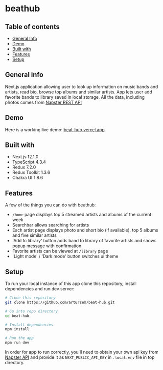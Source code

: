 # beathub

## Table of contents

- [General Info](#general-info)
- [Demo](#demo)
- [Built with](#built-with)
- [Features](#features)
- [Setup](#setup)

## General info

Next.js application allowing user to look up information on music bands and artists, read bio, browse top albums and similar artists. App lets user add favorite bands to library saved in local storage.
All the data, including photos comes from [Napster REST API](https://developer.napster.com/api/v2.2)

## Demo

Here is a working live demo: [beat-hub.vercel.app](https://beat-hub.vercel.app/)

## Built with

- Next.js 12.1.0
- TypeScript 4.3.4
- Redux 7.2.0
- Redux Toolkit 1.3.6
- Chakra UI 1.8.6

## Features

A few of the things you can do with beathub:

- `/home` page displays top 5 streamed artists and albums of the current week
- Searchbar allows searching for artists
- Each artist page displays photo and short bio (if available), top 5 albums and five similar artists
- 'Add to library' button adds band to library of favorite artists and shows popup message with confirmation
- Favorite artists can be viewed at `/library` page
- 'Light mode' / 'Dark mode' button switches ui theme

## Setup

To run your local instance of this app clone this repository, install dependencies and run dev server:

```bash
# Clone this repository
git clone https://github.com/artursem/beat-hub.git

# Go into repo directory
cd beat-hub

# Install dependencies
npm install

# Run the app
npm run dev
```

In order for app to run correctly, you'll need to obtain your own api key from [Napster API](https://developer.napster.com/apps) and provide it as `NEXT_PUBLIC_API_KEY` in `.local.env` file in top directory.
